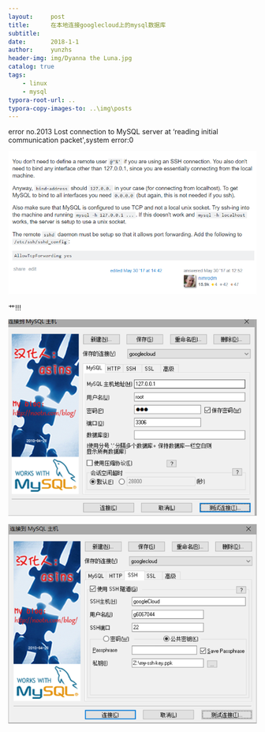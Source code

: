 ```yaml
---
layout:     post
title:      在本地连接googlecloud上的mysql数据库
subtitle:   
date:       2018-1-1
author:     yunzhs
header-img: img/Dyanna the Luna.jpg
catalog: true
tags:
    - linux
    - mysql
typora-root-url: ..
typora-copy-images-to: ..\img\posts
---
```


error no.2013 Lost connection to MySQL server at ‘reading initial communication packet',system error:0

![1514865401988](/img/posts/1514865401988.png)

艹!!! 

![1514866377686](/img/posts/1514866377686.png)

![1514866394326](/img/posts/1514866394326.png)